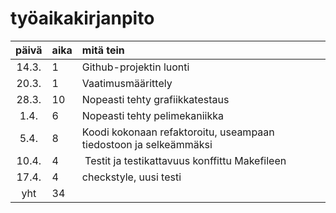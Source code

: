# työaikakirjanpito

| päivä | aika | mitä tein  |
| :----:|:-----| :-----|
| 14.3. | 1    | Github-projektin luonti |
| 20.3. | 1    | Vaatimusmäärittely |
| 28.3. | 10   | Nopeasti tehty grafiikkatestaus |
| 1.4. | 6    | Nopeasti tehty pelimekaniikka |
| 5.4. | 8   | Koodi kokonaan refaktoroitu, useampaan tiedostoon ja selkeämmäksi |
| 10.4. | 4 | Testit ja testikattavuus konffittu Makefileen |
| 17.4. | 4 | checkstyle, uusi testi |
| yht   | 34   | | 

